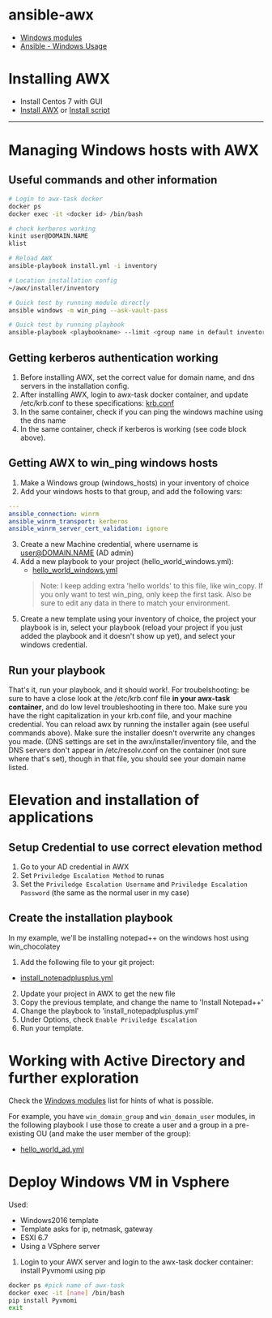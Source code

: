 # ansible-awx

- [Windows modules](https://docs.ansible.com/ansible/latest/modules/list_of_windows_modules.html)
- [Ansible - Windows Usage](https://docs.ansible.com/ansible/latest/user_guide/windows_usage.html)

# Installing AWX
- Install Centos 7 with GUI
- [Install AWX](https://www.howtoforge.com/tutorial/how-to-install-ansible-awx-with-docker-on-centos/) or [Install script](https://gist.github.com/dasgoll/7073664f0f7f73f4aa3e7cf8c95a8dbc)

---

# Managing Windows hosts with AWX
## Useful commands and other information
```bash
# Login to awx-task docker
docker ps
docker exec -it <docker id> /bin/bash

# check kerberos working
kinit user@DOMAIN.NAME
klist

# Reload AWX
ansible-playbook install.yml -i inventory

# Location installation config
~/awx/installer/inventory

# Quick test by running module directly
ansible windows -m win_ping --ask-vault-pass

# Quick test by running playbook
ansible-playbook <playbookname> --limit <group name in default inventory> --ask-vault-pass 
```

## Getting kerberos authentication working
1. Before installing AWX, set the correct value for domain name, and dns servers in the installation config.
2. After installing AWX, login to awx-task docker container, and update /etc/krb.conf to these specifications: [krb.conf](https://docs.ansible.com/ansible-tower/latest/html/administration/kerberos_auth.html)
3. In the same container, check if you can ping the windows machine using the dns name
4. In the same container, check if kerberos is working (see code block above).

## Getting AWX to win_ping windows hosts
1. Make a Windows group (windows_hosts) in your inventory of choice
2. Add your windows hosts to that group, and add the following vars:
  ```yaml
  ---
  ansible_connection: winrm
  ansible_winrm_transport: kerberos
  ansible_winrm_server_cert_validation: ignore
  ```
3. Create a new Machine credential, where username is user@DOMAIN.NAME (AD admin)
4. Add a new playbook to your project (hello_world_windows.yml):  
    - [hello_world_windows.yml](https://raw.githubusercontent.com/dwrolvink/ansible-awx/master/hello_world_windows.yml)
    > Note: I keep adding extra 'hello worlds' to this file, like win_copy. If you only want to test win_ping, only keep the first task. Also be sure to edit any data in there to match your environment.
5. Create a new template using your inventory of choice, the project your playbook is in, select your playbook (reload your project if you just added the playbook and it doesn't show up yet), and select your windows credential.

## Run your playbook
That's it, run your playbook, and it should work!. For troubelshooting: be sure to have a close look at the /etc/krb.conf file **in your awx-task container**, and do low level troubleshooting in there too. Make sure you have the right capitalization in your krb.conf file, and your machine credential. You can reload awx by running the installer again (see useful commands above). Make sure the installer doesn't overwrite any changes you made. (DNS settings are set in the awx/installer/inventory file, and the DNS servers don't appear in /etc/resolv.conf on the container (not sure where that's set), though in that file, you should see your domain name listed.

# Elevation and installation of applications
## Setup Credential to use correct elevation method
1. Go to your AD credential in AWX
2. Set `Priviledge Escalation Method` to runas
3. Set the `Priviledge Escalation Username` and `Priviledge Escalation Password` (the same as the normal user in my case)

## Create the installation playbook
In my example, we'll be installing notepad++ on the windows host using win_chocolatey

1. Add the following file to your git project:
  - [install_notepadplusplus.yml](https://raw.githubusercontent.com/dwrolvink/ansible-awx/master/Install_Notepadplusplus.yml)
2. Update your project in AWX to get the new file
3. Copy the previous template, and change the name to 'Install Notepad++'
4. Change the playbook to 'install_notepadplusplus.yml'
5. Under Options, check `Enable Priviledge Escalation`
6. Run your template.

# Working with Active Directory and further exploration
Check the [Windows modules](https://docs.ansible.com/ansible/latest/modules/list_of_windows_modules.html) list for hints of what is possible. 

For example, you have `win_domain_group` and `win_domain_user` modules, in the following playbook I use those to create a user and a group in a pre-existing OU (and make the user member of the group):
- [hello_world_ad.yml](https://github.com/dwrolvink/ansible-awx/blob/master/hello_active_directory.yml)

# Deploy Windows VM in Vsphere
Used:
- Windows2016 template
- Template asks for ip, netmask, gateway
- ESXI 6.7
- Using a VSphere server

1. Login to your AWX server and login to the awx-task docker container: install Pyvmomi using pip
```bash
docker ps #pick name of awx-task
docker exec -it [name] /bin/bash
pip install Pyvmomi
exit
```
